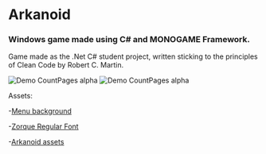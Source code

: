 # Arkanoid
### Windows game made using C# and MONOGAME Framework.  
Game made as the .Net C# student project, written sticking to the principles of Clean Code by Robert C. Martin.

 ![Demo CountPages alpha](https://github.com/vvrvvd/Arkanoid-MONOGAME/blob/master/Gifs/menu.gif) 
 ![Demo CountPages alpha](https://github.com/vvrvvd/Arkanoid-MONOGAME/blob/master/Gifs/game.gif)


Assets:

-[Menu background](http://kidscancode.org/blog/2016/08/pygame_shmup_part_4/?fbclid=IwAR0_MbLLu9G23a9QMfwuwkW_uDDYFAdLcyt_h1BiHeno5E8-y8prqfN0lcs)

-[Zorque Regular Font](https://www.1001fonts.com/zorque-font.html)

-[Arkanoid assets](https://opengameart.org/content/puzzle-game-art?fbclid=IwAR2rOESXU6bkRQHJjgvT7lWsxPBYN-xABB7t8g686woTAMkDC-YFMSXwR2U)
